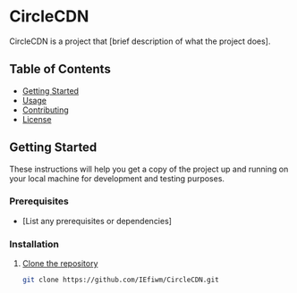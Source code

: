 # CircleCDN

CircleCDN is a project that [brief description of what the project does].

## Table of Contents

- [Getting Started](#getting-started)
- [Usage](#usage)
- [Contributing](#contributing)
- [License](#license)

## Getting Started

These instructions will help you get a copy of the project up and running on your local machine for development and testing purposes.

### Prerequisites

- [List any prerequisites or dependencies]

### Installation

1. [Clone the repository](https://github.com/IEfiwm/CircleCDN.git)
   ```sh
   git clone https://github.com/IEfiwm/CircleCDN.git
